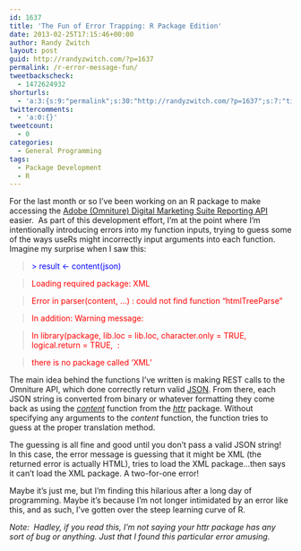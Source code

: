 ```yaml
---
id: 1637
title: 'The Fun of Error Trapping: R Package Edition'
date: 2013-02-25T17:15:46+00:00
author: Randy Zwitch
layout: post
guid: http://randyzwitch.com/?p=1637
permalink: /r-error-message-fun/
tweetbackscheck:
  - 1472624932
shorturls:
  - 'a:3:{s:9:"permalink";s:30:"http://randyzwitch.com/?p=1637";s:7:"tinyurl";s:26:"http://tinyurl.com/b2htwjd";s:4:"isgd";s:19:"http://is.gd/U3Zi2m";}'
twittercomments:
  - 'a:0:{}'
tweetcount:
  - 0
categories:
  - General Programming
tags:
  - Package Development
  - R
---
```

For the last month or so I&#8217;ve been working on an R package to make accessing the <a title="Omniture Reporting API" href="https://developer.omniture.com/" target="_blank">Adobe (Omniture) Digital Marketing Suite Reporting API</a> easier.  As part of this development effort, I&#8217;m at the point where I&#8217;m intentionally introducing errors into my function inputs, trying to guess some of the ways useRs might incorrectly input arguments into each function.  Imagine my surprise when I saw this:

> <span style="color: #0000ff;">> result <- content(json)</span>
  
> <span style="color: #ff0000;">Loading required package: XML</span>
  
> <span style="color: #ff0000;">Error in parser(content, &#8230;) : could not find function &#8220;htmlTreeParse&#8221;</span>
  
> <span style="color: #ff0000;">In addition: Warning message:</span>
  
> <span style="color: #ff0000;">In library(package, lib.loc = lib.loc, character.only = TRUE, logical.return = TRUE,  :</span>
  
> <span style="color: #ff0000;">there is no package called ‘XML’</span>

The main idea behind the functions I&#8217;ve written is making REST calls to the Omniture API, which done correctly return valid <a title="JSON documentation" href="http://www.json.org/" target="_blank">JSON</a>. From there, each JSON string is converted from binary or whatever formatting they come back as using the _<a title="httr R package" href="http://cran.r-project.org/web/packages/httr/index.html" target="_blank">content</a>_ function from the _<a title="httr R package" href="http://cran.r-project.org/web/packages/httr/index.html" target="_blank">httr</a>_ package. Without specifying any arguments to the _content_ function, the function tries to guess at the proper translation method.

The guessing is all fine and good until you don&#8217;t pass a valid JSON string!  In this case, the error message is guessing that it might be XML (the returned error is actually HTML), tries to load the XML package&#8230;then says it can&#8217;t load the XML package. A two-for-one error!


  


Maybe it&#8217;s just me, but I&#8217;m finding this hilarious after a long day of programming. Maybe it&#8217;s because I&#8217;m not longer intimidated by an error like this, and as such, I&#8217;ve gotten over the steep learning curve of R.

_Note:  Hadley, if you read this, I&#8217;m not saying your httr package has any sort of bug or anything. Just that I found this particular error amusing._